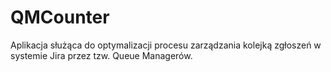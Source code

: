 # QMCounter
Aplikacja służąca do optymalizacji procesu zarządzania kolejką zgłoszeń w systemie Jira przez tzw. Queue Managerów.
